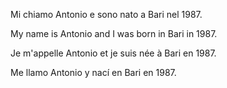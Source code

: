 ﻿Mi chiamo Antonio e sono nato a Bari nel 1987. 

My name is Antonio and I was born in Bari in 1987. 

Je m'appelle Antonio et je suis née à Bari en 1987. 

Me llamo Antonio y nací en Bari en 1987.


